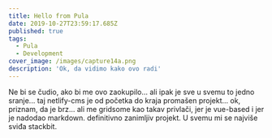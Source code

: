 ```yaml
---
title: Hello from Pula
date: 2019-10-27T23:59:17.685Z
published: true
tags:
  - Pula
  - Development
cover_image: /images/capture14a.png
description: 'Ok, da vidimo kako ovo radi'
---
```

Ne bi se čudio, ako bi me ovo zaokupilo... ali ipak je sve u svemu to jedno sranje... taj netlify-cms je od početka do kraja promašen projekt... ok, priznam, da je brz... ali me gridsome kao takav privlači, jer je vue-based i jer je nadodao markdown. definitivno zanimljiv projekt. U svemu mi se najviše sviđa stackbit.
